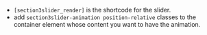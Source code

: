 - `[section3slider_render]` is the shortcode for the slider.
- add `section3slider-animation position-relative` classes to the container element whose content you want to have the animation.